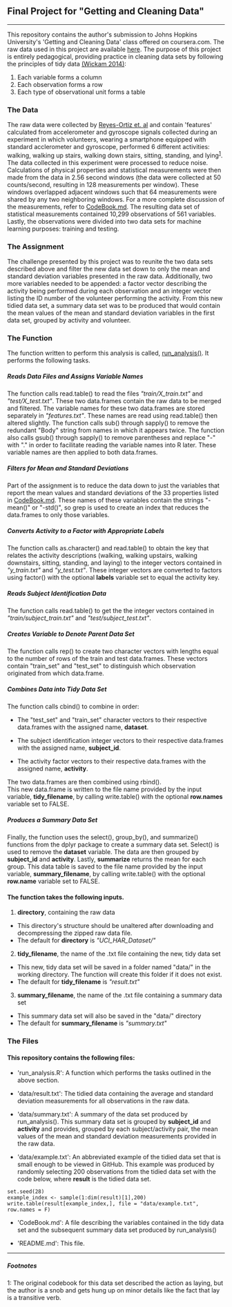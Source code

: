 ## Final Project for "Getting and Cleaning Data"

-----------------------------------------------

This repository contains the author's submission to Johns Hopkins University's 'Getting and Cleaning Data' class offered on coursera.com. The raw data used in this project are available [here](https://d396qusza40orc.cloudfront.net/getdata%2Fprojectfiles%2FUCI%20HAR%20Dataset.zip). The purpose of this project is entirely pedagogical, providing practice in cleaning data sets by following the principles of tidy data [(Wickam 2014)](https://vita.had.co.nz/papers/tidy-data.html):

1. Each variable forms a column
2. Each observation forms a row
3. Each type of observational unit forms a table

### The Data
The raw data were collected by [Reyes-Ortiz et. al](http://archive.ics.uci.edu/ml/datasets/human+activity+recognition+using+smartphones) and contain 'features' calculated from accelerometer and gyroscope signals collected during an experiment in which volunteers, wearing a smartphone equipped with standard acclerometer and gyroscope, performed 6 different activities: walking, walking up stairs, walking down stairs, sitting, standing, and lying<sup>[1](#footnote1)</sup>. 
The data collected in this experiment were processed to reduce noise. Calculations of physical properties and statistical measurements were then made from the data in 2.56 second windows (the data were collected at 50 counts/second, resulting in 128 measurements per window). These windows overlapped adjacent windows such that 64 measurements were shared by any two neighboring windows. For a more complete discussion of the measurements, refer to [CodeBook.md](https://github.com/1earning-R/Getting_Cleaning_Data_CourseProject/blob/master/CodeBook.md). The resulting data set of statistical measurements contained 10,299 observations of 561 variables. Lastly, the observations were divided into two data sets for machine learning purposes: training and testing.

### The Assignment
The challenge presented by this project was to reunite the two data sets described above and filter the new data set down to only the mean and standard deviation variables presented in the raw data. Additionally, two more variables needed to be appended: a factor vector describing the activity being performed during each observation and an integer vector listing the ID number of the volunteer performing the activity. From this new tidied data set, a summary data set was to be produced that would contain the mean values of the mean and standard deviation variables in the first data set, grouped by activity and volunteer.

### The Function
The function written to perform this analysis is called, [run_analysis()](https://github.com/1earning-R/Getting_Cleaning_Data_CourseProject/blob/master/scripts/run_analysis.R). It performs the following tasks.

##### Reads Data Files and Assigns Variable Names
The function calls read.table() to read  the files *"train/X_train.txt"* and *"test/X_test.txt"*. These two data.frames contain the raw data to be merged and filtered. The variable names for these two data.frames are stored separately in *"features.txt"*. These names are read using read.table() then altered slightly. The function calls sub() through sapply() to remove the redundant "Body" string from names in which it appears twice. The function also calls gsub() through sapply() to remove parentheses and replace "-" with "." in order to facilitate reading the variable names into R later. These variable names are then applied to both data.frames.

##### Filters for Mean and Standard Deviations
Part of the assignment is to reduce the data down to just the variables that report the mean values and standard deviations of the 33 properties listed in [CodeBook.md](https://github.com/1earning-R/Getting_Cleaning_Data_CourseProject/blob/master/CodeBook.md). These names of these variables contain the strings "-mean()" or "-std()", so grep is used to create an index that reduces the data.frames to only those variables.

##### Converts Activity to a Factor with Appropriate Labels
The function calls as.character() and read.table() to obtain the key that relates the activity descriptions (walking, walking upstairs, walking downstairs, sitting, standing, and laying) to the integer vectors contained in *"y_train.txt"* and *"y_test.txt"*. These integer vectors are converted to factors using factor() with the optional **labels** variable set to equal the activity key.

##### Reads Subject Identification Data
The function calls read.table() to get the the integer vectors contained in *"train/subject_train.txt"* and *"test/subject_test.txt"*. 

##### Creates Variable to Denote Parent Data Set
The function calls rep() to create two character vectors with lengths equal to the number of rows of the train and test data.frames. These vectors contain "train_set" and "test_set" to distinguish which observation originated from which data.frame.

##### Combines Data into Tidy Data Set
The function calls cbind() to combine in order:

- The "test_set" and "train_set" character vectors to their respective data.frames with the assigned name, **dataset**.

- The subject identification integer vectors to their respective data.frames with the assigned name, **subject_id**.

- The activity factor vectors to their respective data.frames with the assigned name, **activity**.

The two data.frames are then combined using rbind().  
This new data.frame is written to the file name provided by the input variable, **tidy_filename**, by calling write.table() with the optional **row.names** variable set to FALSE.

##### Produces a Summary Data Set
Finally, the function uses the select(), group_by(), and summarize() functions from the dplyr package to create a summary data set. Select() is used to remove the **dataset** variable. The data are then grouped by **subject_id** and **activity**. Lastly, **summarize** returns the mean for each group. This data table is saved to the file name provided by the input variable, **summary_filename**, by calling write.table() with the optional **row.name** variable set to FALSE.

#### The function takes the following inputs.

1. **directory**, containing the raw data 
  * This directory's structure should be unaltered after downloading and decompressing the zipped raw data file.
  * The default for **directory** is *"UCI_HAR_Dataset/"*
2. **tidy_filename**, the name of the .txt file containing the new, tidy data set
  * This new, tidy data set will be saved in a folder named "data/" in the working directory. The function will create this folder if it does not exist.
  * The default for **tidy_filename** is *"result.txt"*
3. **summary_filename**, the name of the .txt file containing a summary data set
  * This summary data set will also be saved in the "data/" directory
  * The default for **summary_filename** is *"summary.txt"*
  

### The Files
#### This repository contains the following files:

- 'run_analysis.R': A function which performs the tasks outlined in the above section.

- 'data/result.txt': The tidied data containing the average and standard deviation measurements for all observations in the raw data.

- 'data/summary.txt': A summary of the data set produced by run_analysis(). This summary data set is grouped by **subject_id** and **activity** and provides, grouped by each subject/activity pair, the mean values of the mean and standard deviation measurements provided in the raw data.

- 'data/example.txt': An abbreviated example of the tidied data set that is small enough to be viewed in GitHub. This example was produced by randomly selecting 200 observations from the tidied data set with the code below, where **result** is the tidied data set.

```
set.seed(28)
example_index <- sample(1:dim(result)[1],200)
write.table(result[example_index,], file = "data/example.txt", row.names = F)  
```

- 'CodeBook.md': A file describing the variables contained in the tidy data set and the subsequent summary data set produced by run_analysis()

- 'README.md': This file.

----------------------------------------------------
##### Footnotes
<a name="footnote1">1</a>: The original codebook for this data set described the action as laying, but the author is a snob and gets hung up on minor details like the fact that lay is a transitive verb.